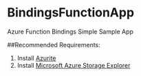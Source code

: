 # BindingsFunctionApp
Azure Function Bindings Simple Sample App

##Recommended Requirements:
1. Install [Azurite](https://github.com/Azure/Azurite/tree/master)
1. Install [Microsoft Azure Storage Explorer](https://azure.microsoft.com/en-us/features/storage-explorer/)

